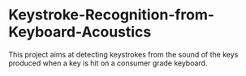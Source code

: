 # Keystroke-Recognition-from-Keyboard-Acoustics
This project aims at detecting keystrokes from the sound of the keys produced when a key is hit on a consumer grade keyboard. 
